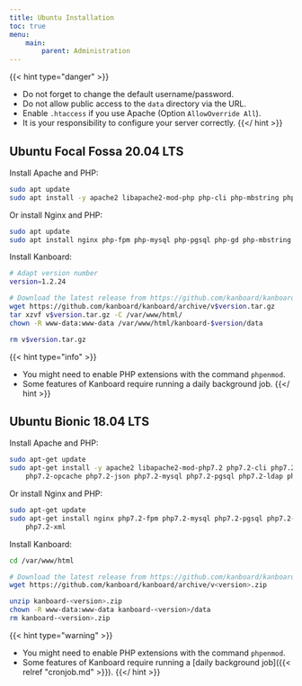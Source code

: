 ```yaml
---
title: Ubuntu Installation
toc: true
menu:
    main:
        parent: Administration
---
```


{{< hint type="danger" >}}
- Do not forget to change the default username/password.
- Do not allow public access to the `data` directory via the URL.
- Enable `.htaccess` if you use Apache (Option `AllowOverride All`).
- It is your responsibility to configure your server correctly.
{{</ hint >}}

## Ubuntu Focal Fossa 20.04 LTS

Install Apache and PHP:

```bash
sudo apt update
sudo apt install -y apache2 libapache2-mod-php php-cli php-mbstring php-sqlite3 php-opcache php-json php-mysql php-pgsql php-ldap php-gd php-xml
```

Or install Nginx and PHP:

```bash
sudo apt update
sudo apt install nginx php-fpm php-mysql php-pgsql php-gd php-mbstring php-sqlite3 php-xml
```

Install Kanboard:

```bash
# Adapt version number
version=1.2.24

# Download the latest release from https://github.com/kanboard/kanboard/releases
wget https://github.com/kanboard/kanboard/archive/v$version.tar.gz
tar xzvf v$version.tar.gz -C /var/www/html/
chown -R www-data:www-data /var/www/html/kanboard-$version/data

rm v$version.tar.gz
```

{{< hint type="info" >}}
- You might need to enable PHP extensions with the command `phpenmod`.
- Some features of Kanboard require running a daily background job.
{{</ hint >}}

## Ubuntu Bionic 18.04 LTS

Install Apache and PHP:

```bash
sudo apt-get update
sudo apt-get install -y apache2 libapache2-mod-php7.2 php7.2-cli php7.2-mbstring php7.2-sqlite3 \
    php7.2-opcache php7.2-json php7.2-mysql php7.2-pgsql php7.2-ldap php7.2-gd php7.2-xml
```

Or install Nginx and PHP:

```bash
sudo apt-get update
sudo apt-get install nginx php7.2-fpm php7.2-mysql php7.2-pgsql php7.2-gd php7.2-mbstring php7.2-sqlite3 \
    php7.2-xml
```

Install Kanboard:

```bash
cd /var/www/html

# Download the latest release from https://github.com/kanboard/kanboard/releases
wget https://github.com/kanboard/kanboard/archive/v<version>.zip

unzip kanboard-<version>.zip
chown -R www-data:www-data kanboard-<version>/data
rm kanboard-<version>.zip
```

{{< hint type="warning" >}}
- You might need to enable PHP extensions with the command `phpenmod`.
- Some features of Kanboard require running a [daily background job]({{< relref "cronjob.md" >}}).
{{</ hint >}}
